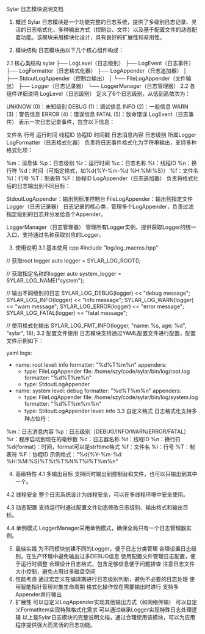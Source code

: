 Sylar 日志模块说明文档
1. 概述
Sylar 日志模块是一个功能完整的日志系统，提供了多级别日志记录、灵活的日志格式化、多种输出方式（控制台、文件）以及基于配置文件的动态配置功能。该模块采用模块化设计，具有良好的扩展性和易用性。

2. 模块结构
日志模块由以下几个核心组件构成：

2.1 核心类结构
sylar
├── LogLevel（日志级别）
├── LogEvent（日志事件）
├── LogFormatter（日志格式化器）
├── LogAppender（日志追加器）
│   ├── StdoutLogAppender（控制台输出）
│   └── FileLogAppender（文件输出）
├── Logger（日志记录器）
└── LoggerManager（日志管理器）
2.2 各组件详细说明
LogLevel（日志级别）
定义了6个日志级别，从低到高依次为：

UNKNOW (0)：未知级别
DEBUG (1)：调试信息
INFO (2)：一般信息
WARN (3)：警告信息
ERROR (4)：错误信息
FATAL (5)：致命错误
LogEvent（日志事件）
表示一次日志记录事件，包含以下信息：

文件名
行号
运行时间
线程ID
协程ID
时间戳
日志消息内容
日志级别
所属Logger
LogFormatter（日志格式化器）
负责将日志事件格式化为字符串输出，支持多种格式化项：

%m：消息体
%p：日志级别
%r：运行时间
%c：日志名称
%t：线程ID
%n：换行符
%d：时间（可指定格式，如%d{%Y-%m-%d %H:%M:%S}）
%f：文件名
%l：行号
%T：制表符
%F：协程ID
LogAppender（日志追加器）
负责将格式化后的日志输出到不同目标：

StdoutLogAppender：输出到标准控制台
FileLogAppender：输出到指定文件
Logger（日志记录器）
日志记录的核心类，管理多个LogAppender，负责过滤指定级别的日志并分发给各个Appender。

LoggerManager（日志管理器）
管理所有Logger实例，提供获取Logger的统一入口，支持通过名称获取对应的Logger。

3. 使用说明
3.1 基本使用
cpp
#include "log/log_macros.hpp"

// 获取root logger
auto logger = SYLAR_LOG_ROOT();

// 获取指定名称的logger
auto system_logger = SYLAR_LOG_NAME("system");

// 输出不同级别的日志
SYLAR_LOG_DEBUG(logger) << "debug message";
SYLAR_LOG_INFO(logger) << "info message";
SYLAR_LOG_WARN(logger) << "warn message";
SYLAR_LOG_ERROR(logger) << "error message";
SYLAR_LOG_FATAL(logger) << "fatal message";

// 使用格式化输出
SYLAR_LOG_FMT_INFO(logger, "name: %s, age: %d", "sylar", 18);
3.2 配置文件使用
日志模块支持通过YAML配置文件进行配置，配置文件示例如下：

yaml
logs:
  - name: root
    level: info
    formatter: "%d%T%m%n"
    appenders:
      - type: FileLogAppender
        file: /home/szy/code/sylar/bin/log/root.log
        formatter: "%d%T%m%n"
      - type: StdoutLogAppender
  - name: system
    level: debug
    formatter: "%d%T%m%n"
    appenders:
      - type: FileLogAppender
        file: /home/szy/code/sylar/bin/log/system.log
        formatter: "%d%T%m%m%n"
      - type: StdoutLogAppender
        level: info
3.3 自定义格式
日志格式化支持多种占位符：

%m：日志消息内容
%p：日志级别（DEBUG/INFO/WARN/ERROR/FATAL）
%r：程序启动到现在的毫秒数
%c：日志器名称
%t：线程ID
%n：换行符
%d{format}：时间，format可以是strftime格式
%f：文件名
%l：行号
%T：制表符
%F：协程ID
示例格式："%d{%Y-%m-%d %H:%M:%S}%T%t%T%N%T%l%T%m%n"

4. 高级特性
4.1 多输出目标
支持同时输出到控制台和文件，也可以只输出到其中一个。

4.2 线程安全
整个日志系统设计为线程安全，可以在多线程环境中安全使用。

4.3 动态配置
支持运行时通过配置文件动态修改日志级别、输出格式和输出目标。

4.4 单例模式
LoggerManager采用单例模式，确保全局只有一个日志管理器实例。

5. 最佳实践
为不同模块创建不同的Logger，便于日志分类管理
合理设置日志级别，在生产环境中避免输出过多DEBUG信息
使用配置文件管理日志配置，便于运行时调整
合理设计日志格式，包含足够信息便于问题排查
注意日志文件大小控制，避免占用过多磁盘空间
6. 性能考虑
通过宏定义在编译期进行日志级别判断，避免不必要的日志处理
使用智能指针管理对象生命周期
格式化操作仅在需要输出时进行
支持多Appender并行输出
7. 扩展性
可以自定义LogAppender实现其他输出方式（如网络传输）
可以自定义FormatItem实现特殊格式化需求
可以通过继承Logger实现特殊日志处理逻辑
以上是Sylar日志模块的完整说明文档，通过合理使用该模块，可以为应用程序提供强大而灵活的日志功能。